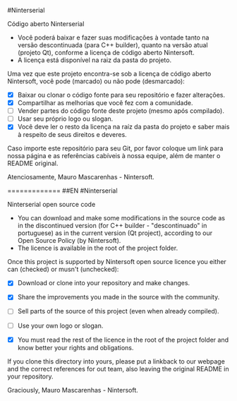 #Ninterserial

Código aberto Ninterserial
- Você poderá baixar e fazer suas modificações à vontade tanto na versão descontinuada (para C++ builder), quanto na versão atual (projeto Qt), conforme a licença de código aberto Nintersoft.
- A licença está disponível na raiz da pasta do projeto.

Uma vez que este projeto encontra-se sob a licença de código aberto Nintersoft, você pode (marcado) ou não pode (desmarcado):
- [x] Baixar ou clonar o código fonte para seu repositório e fazer alterações.
- [x] Compartilhar as melhorias que você fez com a comunidade.
- [ ] Vender partes do código fonte deste projeto (mesmo após compilado).
- [ ] Usar seu próprio logo ou slogan.
- [x] Você deve ler o resto da licença na raíz da pasta do projeto e saber mais à respeito de seus direitos e deveres.
 
Caso importe este repositório para seu Git, por favor coloque um link para nossa página e as referências cabíveis à nossa equipe, além de manter o README original.

Atenciosamente,
Mauro Mascarenhas - Nintersoft.

=============
##EN
#Ninterserial

Ninterserial open source code
- You can download and make some modifications in the source code as in the discontinued version (for C++ builder - "descontinuado" in portuguese) as in the current version (Qt project), according to our Open Source Policy (by Nintersoft).
- The licence is available in the root of the project folder.
 
Once this project is supported by Nintersoft open source licence you either can (checked) or musn't (unchecked):
- [x] Download or clone into your repository and make changes.
- [x] Share the improvements you made in the source with the community.
- [ ] Sell parts of the source of this project (even when already compiled).
- [ ] Use your own logo or slogan.
- [x] You must read the rest of the licence in the root of the project folder and know better your rights and obligations.


If you clone this directory into yours, please put a linkback to our webpage and the correct references for out team, also leaving the original README in your repository.

Graciously,
Mauro Mascarenhas - Nintersoft.
